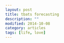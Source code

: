 ```yaml
---
layout: post
title: tbats forecasting
description: ""
modified: 2014-10-08
category: articles
tags: [life, love]
---
```


